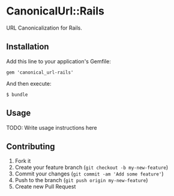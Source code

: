 # CanonicalUrl::Rails

URL Canonicalization for Rails.

## Installation

Add this line to your application's Gemfile:

    gem 'canonical_url-rails'

And then execute:

    $ bundle

## Usage

TODO: Write usage instructions here

## Contributing

1. Fork it
2. Create your feature branch (`git checkout -b my-new-feature`)
3. Commit your changes (`git commit -am 'Add some feature'`)
4. Push to the branch (`git push origin my-new-feature`)
5. Create new Pull Request
